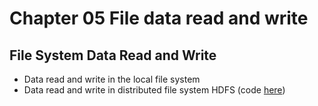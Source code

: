 # Chapter 05 File data read and write
## File System Data Read and Write
* Data read and write in the local file system
* Data read and write in distributed file system HDFS (code [here](./FileTest.py))